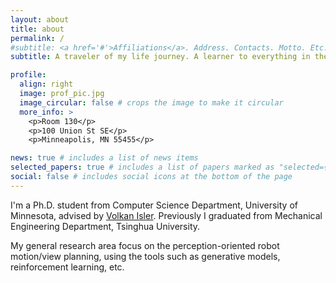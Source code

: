 ```yaml
---
layout: about
title: about
permalink: /
#subtitle: <a href='#'>Affiliations</a>. Address. Contacts. Motto. Etc.
subtitle: A traveler of my life journey. A learner to everything in the world.

profile:
  align: right
  image: prof_pic.jpg
  image_circular: false # crops the image to make it circular
  more_info: >
    <p>Room 130</p>
    <p>100 Union St SE</p>
    <p>Minneapolis, MN 55455</p>

news: true # includes a list of news items
selected_papers: true # includes a list of papers marked as "selected={true}"
social: false # includes social icons at the bottom of the page
---
```


[//]: # (Write your biography here. Tell the world about yourself. Link to your favorite [subreddit]&#40;http://reddit.com&#41;. You can put a picture in, too. The code is already in, just name your picture `prof_pic.jpg` and put it in the `img/` folder.)

[//]: # (Put your address / P.O. box / other info right below your picture. You can also disable any of these elements by editing `profile` property of the YAML header of your `_pages/about.md`. Edit `_bibliography/papers.bib` and Jekyll will render your [publications page]&#40;/al-folio/publications/&#41; automatically.)

[//]: # (Link to your social media connections, too. This theme is set up to use [Font Awesome icons]&#40;https://fontawesome.com/&#41; and [Academicons]&#40;https://jpswalsh.github.io/academicons/&#41;, like the ones below. Add your Facebook, Twitter, LinkedIn, Google Scholar, or just disable all of them.)

I'm a Ph.D. student from Computer Science Department, University of Minnesota, advised by [Volkan Isler](https://www-users.cse.umn.edu/~isler/). Previously I graduated from Mechanical Engineering Department, Tsinghua University.

My general research area focus on the perception-oriented robot motion/view planning, using the tools such as generative models, reinforcement learning, etc.
